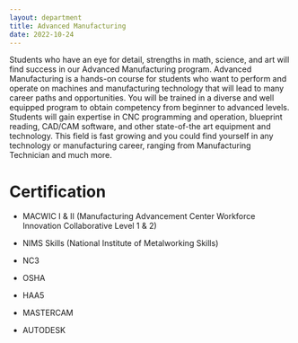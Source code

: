 ```yaml
---
layout: department
title: Advanced Manufacturing
date: 2022-10-24
---
```


Students who have an eye for detail, strengths in math, science, and art will find success in our Advanced Manufacturing program. Advanced Manufacturing is a hands-on course for students who want to perform and operate on machines and manufacturing technology that will lead to many career paths and opportunities. You will be trained in a diverse and well equipped program to obtain competency from beginner to advanced levels. Students will gain expertise in CNC programming and operation, blueprint reading, CAD/CAM software, and other state-of-the art equipment and technology. This field is fast growing and you could find yourself in any technology or manufacturing career, ranging from Manufacturing Technician and much more.

# Certification
- MACWIC I & II (Manufacturing Advancement Center Workforce Innovation Collaborative Level 1 & 2)

+ NIMS Skills (National Institute of Metalworking Skills)

+ NC3

+ OSHA

+ HAA5

+ MASTERCAM

+ AUTODESK

<img style="float: right;">


